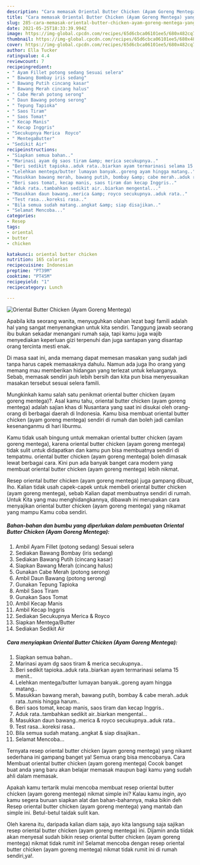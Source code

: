 ```yaml
---
description: "Cara memasak Oriental Butter Chicken (Ayam Goreng Mentega) yang nikmat Untuk Jualan"
title: "Cara memasak Oriental Butter Chicken (Ayam Goreng Mentega) yang nikmat Untuk Jualan"
slug: 285-cara-memasak-oriental-butter-chicken-ayam-goreng-mentega-yang-nikmat-untuk-jualan
date: 2021-05-25T18:33:39.994Z
image: https://img-global.cpcdn.com/recipes/65d6cbca06101ee5/680x482cq70/oriental-butter-chicken-ayam-goreng-mentega-foto-resep-utama.jpg
thumbnail: https://img-global.cpcdn.com/recipes/65d6cbca06101ee5/680x482cq70/oriental-butter-chicken-ayam-goreng-mentega-foto-resep-utama.jpg
cover: https://img-global.cpcdn.com/recipes/65d6cbca06101ee5/680x482cq70/oriental-butter-chicken-ayam-goreng-mentega-foto-resep-utama.jpg
author: Ella Tucker
ratingvalue: 4.4
reviewcount: 7
recipeingredient:
- " Ayam Fillet potong sedang Sesuai selera"
- " Bawang Bombay iris sedang"
- " Bawang Putih cincang kasar"
- " Bawang Merah cincang halus"
- " Cabe Merah potong serong"
- " Daun Bawang potong serong"
- " Tepung Tapioka"
- " Saos Tiram"
- " Saos Tomat"
- " Kecap Manis"
- " Kecap Inggris"
- "Secukupnya Merica  Royco"
- " MentegaButter"
- "Sedikit Air"
recipeinstructions:
- "Siapkan semua bahan.."
- "Marinasi ayam dg saos tiram &amp; merica secukupnya.."
- "Beri sedikit tapioka..aduk rata..biarkan ayam termarinasi selama 15 menit.."
- "Lelehkan mentega/butter lumayan banyak..goreng ayam hingga matang.."
- "Masukkan bawang merah, bawang putih, bombay &amp; cabe merah..aduk rata..tumis hingga harum.."
- "Beri saos tomat, kecap manis, saos tiram dan kecap Inggris.."
- "Aduk rata..tambahkan sedikit air..biarkan mengental..."
- "Masukkan daun bawang..merica &amp; royco secukupnya..aduk rata.."
- "Test rasa...koreksi rasa.."
- "Bila semua sudah matang..angkat &amp; siap disajikan.."
- "Selamat Mencoba..."
categories:
- Resep
tags:
- oriental
- butter
- chicken

katakunci: oriental butter chicken 
nutrition: 165 calories
recipecuisine: Indonesian
preptime: "PT39M"
cooktime: "PT45M"
recipeyield: "1"
recipecategory: Lunch

---
```



![Oriental Butter Chicken (Ayam Goreng Mentega)](https://img-global.cpcdn.com/recipes/65d6cbca06101ee5/680x482cq70/oriental-butter-chicken-ayam-goreng-mentega-foto-resep-utama.jpg)

Apabila kita seorang wanita, menyuguhkan olahan lezat bagi famili adalah hal yang sangat menyenangkan untuk kita sendiri. Tanggung jawab seorang ibu bukan sekadar menangani rumah saja, tapi kamu juga wajib menyediakan keperluan gizi terpenuhi dan juga santapan yang disantap orang tercinta mesti enak.

Di masa  saat ini, anda memang dapat memesan masakan yang sudah jadi tanpa harus capek memasaknya dahulu. Namun ada juga lho orang yang memang mau memberikan hidangan yang terlezat untuk keluarganya. Sebab, memasak sendiri jauh lebih bersih dan kita pun bisa menyesuaikan masakan tersebut sesuai selera famili. 



Mungkinkah kamu salah satu penikmat oriental butter chicken (ayam goreng mentega)?. Asal kamu tahu, oriental butter chicken (ayam goreng mentega) adalah sajian khas di Nusantara yang saat ini disukai oleh orang-orang di berbagai daerah di Indonesia. Kamu bisa membuat oriental butter chicken (ayam goreng mentega) sendiri di rumah dan boleh jadi camilan kesenanganmu di hari liburmu.

Kamu tidak usah bingung untuk memakan oriental butter chicken (ayam goreng mentega), karena oriental butter chicken (ayam goreng mentega) tidak sulit untuk didapatkan dan kamu pun bisa membuatnya sendiri di tempatmu. oriental butter chicken (ayam goreng mentega) boleh dimasak lewat berbagai cara. Kini pun ada banyak banget cara modern yang membuat oriental butter chicken (ayam goreng mentega) lebih nikmat.

Resep oriental butter chicken (ayam goreng mentega) juga gampang dibuat, lho. Kalian tidak usah capek-capek untuk membeli oriental butter chicken (ayam goreng mentega), sebab Kalian dapat membuatnya sendiri di rumah. Untuk Kita yang mau menghidangkannya, dibawah ini merupakan cara menyajikan oriental butter chicken (ayam goreng mentega) yang nikamat yang mampu Kamu coba sendiri.

<!--inarticleads1-->

##### Bahan-bahan dan bumbu yang diperlukan dalam pembuatan Oriental Butter Chicken (Ayam Goreng Mentega):

1. Ambil  Ayam Fillet (potong sedang) Sesuai selera
1. Sediakan  Bawang Bombay (iris sedang)
1. Sediakan  Bawang Putih (cincang kasar)
1. Siapkan  Bawang Merah (cincang halus)
1. Gunakan  Cabe Merah (potong serong)
1. Ambil  Daun Bawang (potong serong)
1. Gunakan  Tepung Tapioka
1. Ambil  Saos Tiram
1. Gunakan  Saos Tomat
1. Ambil  Kecap Manis
1. Ambil  Kecap Inggris
1. Sediakan Secukupnya Merica &amp; Royco
1. Siapkan  Mentega/Butter
1. Sediakan Sedikit Air




<!--inarticleads2-->

##### Cara menyiapkan Oriental Butter Chicken (Ayam Goreng Mentega):

1. Siapkan semua bahan..
1. Marinasi ayam dg saos tiram &amp; merica secukupnya..
1. Beri sedikit tapioka..aduk rata..biarkan ayam termarinasi selama 15 menit..
1. Lelehkan mentega/butter lumayan banyak..goreng ayam hingga matang..
1. Masukkan bawang merah, bawang putih, bombay &amp; cabe merah..aduk rata..tumis hingga harum..
1. Beri saos tomat, kecap manis, saos tiram dan kecap Inggris..
1. Aduk rata..tambahkan sedikit air..biarkan mengental...
1. Masukkan daun bawang..merica &amp; royco secukupnya..aduk rata..
1. Test rasa...koreksi rasa..
1. Bila semua sudah matang..angkat &amp; siap disajikan..
1. Selamat Mencoba...




Ternyata resep oriental butter chicken (ayam goreng mentega) yang nikamt sederhana ini gampang banget ya! Semua orang bisa mencobanya. Cara Membuat oriental butter chicken (ayam goreng mentega) Cocok banget buat anda yang baru akan belajar memasak maupun bagi kamu yang sudah ahli dalam memasak.

Apakah kamu tertarik mulai mencoba membuat resep oriental butter chicken (ayam goreng mentega) nikmat simple ini? Kalau kamu ingin, ayo kamu segera buruan siapkan alat dan bahan-bahannya, maka bikin deh Resep oriental butter chicken (ayam goreng mentega) yang mantab dan simple ini. Betul-betul taidak sulit kan. 

Oleh karena itu, daripada kalian diam saja, ayo kita langsung saja sajikan resep oriental butter chicken (ayam goreng mentega) ini. Dijamin anda tiidak akan menyesal sudah bikin resep oriental butter chicken (ayam goreng mentega) nikmat tidak rumit ini! Selamat mencoba dengan resep oriental butter chicken (ayam goreng mentega) nikmat tidak rumit ini di rumah sendiri,ya!.

